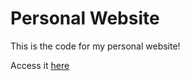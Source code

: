 # Personal Website

This is the code for my personal website!

Access it [here](https://aarushgoradia.com)